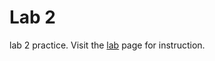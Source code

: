 Lab 2
==========

lab 2 practice. Visit the [lab](http://www-scf.usc.edu/~csci104/labs/lab02.html) page for instruction.
